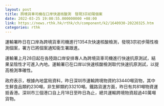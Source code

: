 ```yaml
---
layout: post
title: 跨境貨車司機在口岸快速核酸測　發現3宗初陽個案
date: 2022-03-25 19:00:55.000000000 +08:00
link: https://news.rthk.hk/rthk/ch/component/k2/1640930-20220325.htm
categories: rthk
---
```


運輸署昨日在口岸為跨境貨車司機進行1354次快速核酸檢測，發現3宗初步陽性檢測個案，署方已將個案通知衞生署跟進。

運輸署上月28日起在各陸路口岸安排專人為跨境貨車司機進行快速抗原測試，結果呈陰性才可進入內地。運輸署已在口岸以快速核酸檢測取代快速抗原測試，以提高檢測準確性。

政府表示，根據內地當局資料，昨日深圳市運輸跨境物資約33440噸貨物，其中生鮮食品類約230噸，非生鮮類約33210噸。鐵路貨運方面，昨日有共81噸物資運抵香港。深圳市三個港口自上月18日至昨日為止，總共運輸跨境物資超過40萬噸貨物。
